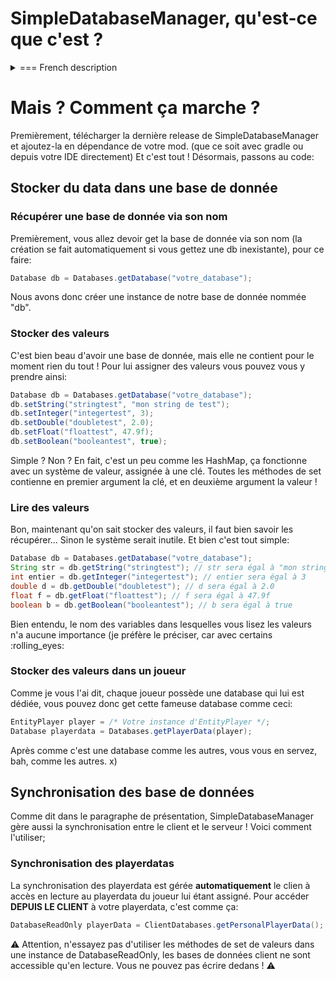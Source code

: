 # SimpleDatabaseManager, qu'est-ce que c'est ?

<details>
  <summary>=== French description</summary>
    SimpleDatabaseManager est, avant-tout une lib pour vous les développeurs de mod minecraft !
    La sauvegarde de données persistantes n'est pas une tâche facile, si vous débutez, vous savez de quoi je parle !
    Si vous créez une variable à laquelle vous assignez une valeur, quand vous relancerez votre jeu, elle aura été reinitialisée.
    Et bien justement SimpleDatabaseManager contre ce souci en proposant un système de gestion de data dans les joueurs (chaque joueur à une base de donnée assignée) ainsi qu'un système de base de données auxquelles vous pouvez accéder avec leur nom!
    Dans ces "base de données" vous pouvez stocker des integers, des doubles, des floats, des string, ainsi que des boolan ! Et bien entendu ces données sont persistantes, SimpleDatabaseManager s'occupe de tout !
    En plus d'ajouter un système de base de données persistantes, SimpleDatabaseManager ne s'arrête pas là, il permet aussi de synchroniser le data d'un joueur, avec celui-ci. 
    Dès lors le client pourra avoir l'accès en lecture à toutes les données présentes dans la base de données lui étant assignée. 
    Vous pouvez aussi choisir de partager certaines base de donnée (en lecture seulement) avec des EntityPlayer de votre choix.
    En résumé, SimpleDatabaseManager est une lib permettant de stocker facilement des données persistantes, mais aussi de les synchroniser entre le server et le client.
</details>


# Mais ? Comment ça marche ?
Premièrement, télécharger la dernière release de SimpleDatabaseManager et ajoutez-la en dépendance de votre mod. (que ce soit avec gradle ou depuis votre IDE directement)
Et c'est tout ! Désormais, passons au code:

## Stocker du data dans une base de donnée
### Récupérer une base de donnée via son nom
Premièrement, vous allez devoir get la base de donnée via son nom (la création se fait automatiquement si vous gettez une db inexistante), pour ce faire:
```JAVA
Database db = Databases.getDatabase("votre_database");
```
Nous avons donc créer une instance de notre base de donnée nommée "db".
### Stocker des valeurs
C'est bien beau d'avoir une base de donnée, mais elle ne contient pour le moment rien du tout !
Pour lui assigner des valeurs vous pouvez vous y prendre ainsi:
```JAVA
Database db = Databases.getDatabase("votre_database");
db.setString("stringtest", "mon string de test");
db.setInteger("integertest", 3);
db.setDouble("doubletest", 2.0);
db.setFloat("floattest", 47.9f);
db.setBoolean("booleantest", true);
```
Simple ? Non ?
En fait, c'est un peu comme les HashMap, ça fonctionne avec un système de valeur, assignée à une clé.
Toutes les méthodes de set contienne en premier argument la clé, et en deuxième argument la valeur ! 
### Lire des valeurs
Bon, maintenant qu'on sait stocker des valeurs, il faut bien savoir les récupérer... Sinon le système serait inutile.
Et bien c'est tout simple:
```JAVA
Database db = Databases.getDatabase("votre_database");
String str = db.getString("stringtest"); // str sera égal à "mon string de test"
int entier = db.getInteger("integertest"); // entier sera égal à 3
double d = db.getDouble("doubletest"); // d sera égal à 2.0
float f = db.getFloat("floattest"); // f sera égal à 47.9f
boolean b = db.getBoolean("booleantest"); // b sera égal à true
```
Bien entendu, le nom des variables dans lesquelles vous lisez les valeurs n'a aucune importance (je préfère le préciser, car avec certains :rolling_eyes:
### Stocker des valeurs dans un joueur
Comme je vous l'ai dit, chaque joueur possède une database qui lui est dédiée, vous pouvez donc get cette fameuse database comme ceci:
```JAVA
EntityPlayer player = /* Votre instance d'EntityPlayer */;
Database playerdata = Databases.getPlayerData(player);
```
Après comme c'est une database comme les autres, vous vous en servez, bah, comme les autres. x)
## Synchronisation des base de données
Comme dit dans le paragraphe de présentation, SimpleDatabaseManager gère aussi la synchronisation entre le client et le serveur !
Voici comment l'utiliser;
### Synchronisation des playerdatas
La synchronisation des playerdata est gérée **automatiquement** le clien à accès en lecture au playerdata du joueur lui étant assigné.
Pour accéder **DEPUIS LE CLIENT** à votre playerdata, c'est comme ça:
```JAVA
DatabaseReadOnly playerData = ClientDatabases.getPersonalPlayerData();
```
:warning: Attention, n'essayez pas d'utiliser les méthodes de set de valeurs dans une instance de DatabaseReadOnly, les bases de données client ne sont accessible qu'en lecture. Vous ne pouvez pas écrire dedans ! :warning:
